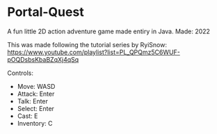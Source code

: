 # Portal-Quest
A fun little 2D action adventure game made entiry in Java. Made: 2022

This was made following the tutorial series by RyiSnow: https://www.youtube.com/playlist?list=PL_QPQmz5C6WUF-pOQDsbsKbaBZqXj4qSq

Controls: 
- Move: WASD
- Attack: Enter
- Talk: Enter
- Select: Enter
- Cast: E
- Inventory: C
